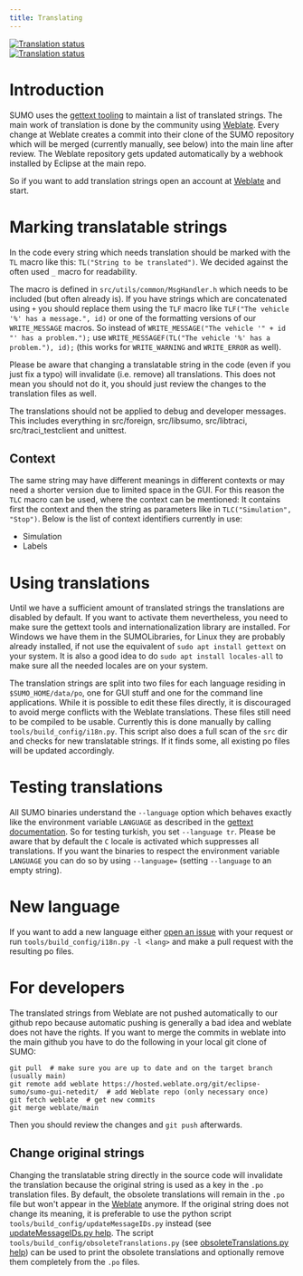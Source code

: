 ```yaml
---
title: Translating
---
```



<div class="d-flex justify-content-evenly"><div class="align-self-center"><a class="no-arrow-link" href="https://hosted.weblate.org/engage/eclipse-sumo/"> <img src="https://hosted.weblate.org/widgets/eclipse-sumo/-/287x66-grey.png" alt="Translation status"/> </a></div><div class="align-self-center"> <a class="no-arrow-link" href="https://hosted.weblate.org/engage/eclipse-sumo/"> <img src="https://hosted.weblate.org/widgets/eclipse-sumo/-/multi-auto.svg" alt="Translation status"/> </a></div></div>

# Introduction

SUMO uses the [gettext tooling](https://www.gnu.org/software/gettext/) to maintain
a list of translated strings. The main work of translation is done by the community using
[Weblate](https://hosted.weblate.org/projects/eclipse-sumo/).
Every change at Weblate creates a commit into their clone of the SUMO repository which will
be merged (currently manually, see below) into the main line after review. The Weblate repository gets
updated automatically by a webhook installed by Eclipse at the main repo.

So if you want to add translation strings open an account at
[Weblate](https://hosted.weblate.org/projects/eclipse-sumo/) and start.

# Marking translatable strings

In the code every string which needs translation should be marked with the `TL` macro like
this: `TL("String to be translated")`. We decided against the often used `_` macro for readability.

The macro is defined in `src/utils/common/MsgHandler.h` which needs to be included (but often
already is). If you have strings which are concatenated using `+` you should replace them using the
`TLF` macro like `TLF("The vehicle '%' has a message.", id)` or one of
the formatting versions of our `WRITE_MESSAGE` macros.
So instead of `WRITE_MESSAGE("The vehicle '" + id "' has a problem.");`
use `WRITE_MESSAGEF(TL("The vehicle '%' has a problem."), id);` (this works for
`WRITE_WARNING` and `WRITE_ERROR` as well).

Please be aware that changing a translatable string in the code (even if you just fix a typo)
will invalidate (i.e. remove) all translations. This does not mean you should not do it, you
should just review the changes to the translation files as well.

The translations should not be applied to debug and developer messages. This includes everything
in src/foreign, src/libsumo, src/libtraci, src/traci_testclient and unittest.

## Context

The same string may have different meanings in different contexts or may need a shorter version 
due to limited space in the GUI. For this reason the `TLC` macro can be used, where the context can be 
mentioned: It contains first the context and then the string as parameters like in `TLC("Simulation", "Stop")`. 
Below is the list of context identifiers currently in use:
- Simulation
- Labels

# Using translations

Until we have a sufficient amount of translated strings the translations are disabled by default.
If you want to activate them nevertheless, you need to make sure the gettext tools and
internationalization library are installed. For Windows we have them in the SUMOLibraries, for Linux they
are probably already installed, if not use the equivalent of `sudo apt install gettext` on your system.
It is also a good idea to do `sudo apt install locales-all` to make sure all the needed locales are on your system.

The translation strings are split into two files for each language residing in `$SUMO_HOME/data/po`,
one for GUI stuff and one for the command line applications.
While it is possible to edit these files directly, it is discouraged to avoid merge conflicts with the
Weblate translations. These files still need to be compiled to be usable. Currently this is done manually
by calling `tools/build_config/i18n.py`. This script also does a full scan of the `src` dir and checks for new
translatable strings. If it finds some, all existing po files will be updated accordingly.

# Testing translations

All SUMO binaries understand the `--language` option which behaves exactly like the environment variable `LANGUAGE`
as described in the [gettext documentation](https://www.gnu.org/software/gettext/manual/html_node/The-LANGUAGE-variable.html).
So for testing turkish, you set `--language tr`. Please be aware that by default the `C` locale is activated which
suppresses all translations. If you want the binaries to respect the environment variable `LANGUAGE` you can do so by using
`--language=` (setting `--language` to an empty string).

# New language

If you want to add a new language either [open an issue](https://github.com/eclipse-sumo/sumo/issues) with your request
or run `tools/build_config/i18n.py -l <lang>` and make a pull request with the resulting po files.

# For developers

The translated strings from Weblate are not pushed automatically to our github repo because automatic pushing
is generally a bad idea and weblate does not have the rights. If you want to merge the commits in weblate into
the main github you have to do the following in your local git clone of SUMO:
```
git pull  # make sure you are up to date and on the target branch (usually main)
git remote add weblate https://hosted.weblate.org/git/eclipse-sumo/sumo-gui-netedit/  # add Weblate repo (only necessary once)
git fetch weblate  # get new commits
git merge weblate/main
```
Then you should review the changes and `git push` afterwards.

## Change original strings

Changing the translatable string directly in the source code will invalidate the translation because the original string is used 
as a key in the `.po` translation files. By default, the obsolete translations will remain in the `.po` file but won't appear in 
the [Weblate](https://hosted.weblate.org/projects/eclipse-sumo/) anymore. If the original string does not change its meaning, it 
is preferable to use the python script `tools/build_config/updateMessageIDs.py` instead (see [updateMessageIDs.py help](../Tools/Build.md#updatemessageidspy). 
The script `tools/build_config/obsoleteTranslations.py` (see [obsoleteTranslations.py help](../Tools/Build.md#obsoletetranslationspy)) can be used to 
print the obsolete translations and optionally remove them completely from the `.po` files.
